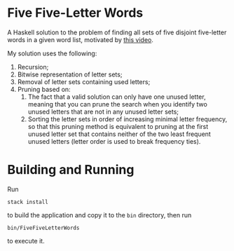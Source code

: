 # Five Five-Letter Words

A Haskell solution to the problem of finding all sets of five disjoint five-letter words in a given word list, motivated by [this video](https://www.youtube.com/watch?v=c33AZBnRHks).

My solution uses the following:

1. Recursion;
1. Bitwise representation of letter sets;
1. Removal of letter sets containing used letters;
1. Pruning based on:
    1. The fact that a valid solution can only have one unused letter, meaning that you can prune the search when you identify two unused letters that are not in any unused letter sets;
    1. Sorting the letter sets in order of increasing minimal letter frequency, so that this pruning method is equivalent to pruning at the first unused letter set that contains neither of the two least frequent unused letters (letter order is used to break frequency ties).

# Building and Running

Run

```
stack install
```

to build the application and copy it to the `bin` directory, then run

```
bin/FiveFiveLetterWords
```

to execute it.